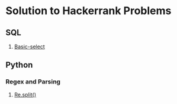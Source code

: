 # Solution to Hackerrank Problems
## SQL
1. [Basic-select](https://github.com/ImAkshayad/Hackerrank-solutions/blob/dev/SQL/basic-select.sql)

## Python
### Regex and Parsing
1. [Re.split()](https://github.com/ImAkshayad/Hackerrank-solutions/blob/dev/python/Regex-and-parsing/split().py)
